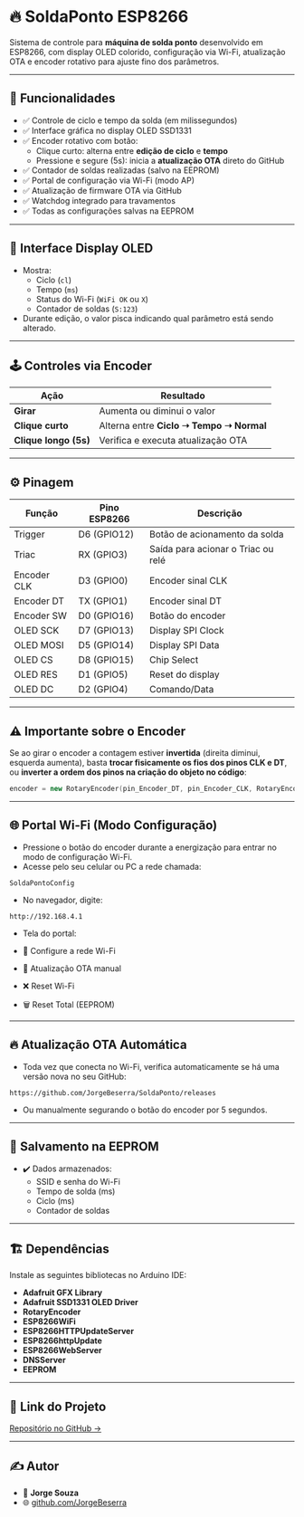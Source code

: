 
# 🔥 SoldaPonto ESP8266

Sistema de controle para **máquina de solda ponto** desenvolvido em ESP8266, com display OLED colorido, configuração via Wi-Fi, atualização OTA e encoder rotativo para ajuste fino dos parâmetros.

---

## 🚀 Funcionalidades

- ✅ Controle de ciclo e tempo da solda (em milissegundos)
- ✅ Interface gráfica no display OLED SSD1331
- ✅ Encoder rotativo com botão:
  - Clique curto: alterna entre **edição de ciclo** e **tempo**
  - Pressione e segure (5s): inicia a **atualização OTA** direto do GitHub
- ✅ Contador de soldas realizadas (salvo na EEPROM)
- ✅ Portal de configuração via Wi-Fi (modo AP)
- ✅ Atualização de firmware OTA via GitHub
- ✅ Watchdog integrado para travamentos
- ✅ Todas as configurações salvas na EEPROM

---

## 📸 Interface Display OLED

- Mostra:
  - Ciclo (`cl`)
  - Tempo (`ms`)
  - Status do Wi-Fi (`WiFi OK` ou `X`)
  - Contador de soldas (`S:123`)
- Durante edição, o valor pisca indicando qual parâmetro está sendo alterado.

---

## 🕹️ Controles via Encoder

| Ação                  | Resultado                          |
| ----------------------| ---------------------------------- |
| **Girar**             | Aumenta ou diminui o valor        |
| **Clique curto**      | Alterna entre **Ciclo ➝ Tempo ➝ Normal** |
| **Clique longo (5s)** | Verifica e executa atualização OTA |

---

## ⚙️ Pinagem

| Função      | Pino ESP8266 | Descrição    |
| ------------| -------------| -------------|
| Trigger     | D6 (GPIO12)  | Botão de acionamento da solda |
| Triac       | RX (GPIO3)   | Saída para acionar o Triac ou relé |
| Encoder CLK | D3 (GPIO0)   | Encoder sinal CLK |
| Encoder DT  | TX (GPIO1)   | Encoder sinal DT |
| Encoder SW  | D0 (GPIO16)  | Botão do encoder |
| OLED SCK    | D7 (GPIO13)  | Display SPI Clock |
| OLED MOSI   | D5 (GPIO14)  | Display SPI Data |
| OLED CS     | D8 (GPIO15)  | Chip Select |
| OLED RES    | D1 (GPIO5)   | Reset do display |
| OLED DC     | D2 (GPIO4)   | Comando/Data |

---

## ⚠️ Importante sobre o Encoder

Se ao girar o encoder a contagem estiver **invertida** (direita diminui, esquerda aumenta), basta **trocar fisicamente os fios dos pinos CLK e DT**, ou **inverter a ordem dos pinos na criação do objeto no código**:

```cpp
encoder = new RotaryEncoder(pin_Encoder_DT, pin_Encoder_CLK, RotaryEncoder::LatchMode::TWO03);
```

---

## 🌐 Portal Wi-Fi (Modo Configuração)

- Pressione o botão do encoder durante a energização para entrar no modo de configuração Wi-Fi.
- Acesse pelo seu celular ou PC a rede chamada:

```
SoldaPontoConfig
```

- No navegador, digite:

```
http://192.168.4.1
```

- Tela do portal:

- 🔌 Configure a rede Wi-Fi
- 🚀 Atualização OTA manual
- ❌ Reset Wi-Fi
- 🗑️ Reset Total (EEPROM)

---

## 🔥 Atualização OTA Automática

- Toda vez que conecta no Wi-Fi, verifica automaticamente se há uma versão nova no seu GitHub:

```
https://github.com/JorgeBeserra/SoldaPonto/releases
```

- Ou manualmente segurando o botão do encoder por 5 segundos.

---

## 💾 Salvamento na EEPROM

- ✔️ Dados armazenados:
  - SSID e senha do Wi-Fi
  - Tempo de solda (ms)
  - Ciclo (ms)
  - Contador de soldas

---

## 🏗️ Dependências

Instale as seguintes bibliotecas no Arduino IDE:

- **Adafruit GFX Library**
- **Adafruit SSD1331 OLED Driver**
- **RotaryEncoder**
- **ESP8266WiFi**
- **ESP8266HTTPUpdateServer**
- **ESP8266httpUpdate**
- **ESP8266WebServer**
- **DNSServer**
- **EEPROM**

---

## 🔗 Link do Projeto

[Repositório no GitHub →](https://github.com/JorgeBeserra/SoldaPonto)

---

## ✍️ Autor

- 🚀 **Jorge Souza**
- 🌐 [github.com/JorgeBeserra](https://github.com/JorgeBeserra)
